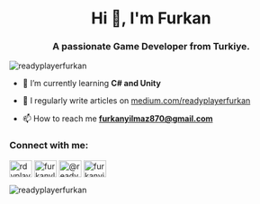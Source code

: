<h1 align="center">Hi 👋, I'm Furkan</h1>
<h3 align="center">A passionate Game Developer from Turkiye.</h3>

<p align="left"> <img src="https://komarev.com/ghpvc/?username=readyplayerfurkan&label=Profile%20views&color=0e75b6&style=flat" alt="readyplayerfurkan" /> </p>

- 🌱 I’m currently learning **C# and Unity**

- 📝 I regularly write articles on [medium.com/readyplayerfurkan](medium.com/readyplayerfurkan)

- 📫 How to reach me **furkanyilmaz870@gmail.com**

<h3 align="left">Connect with me:</h3>
<p align="left">
<a href="https://twitter.com/rdyplayerfurkan" target="blank"><img align="center" src="https://raw.githubusercontent.com/rahuldkjain/github-profile-readme-generator/master/src/images/icons/Social/twitter.svg" alt="rdyplayerfurkan" height="30" width="40" /></a>
<a href="https://linkedin.com/in/furkanylmaz" target="blank"><img align="center" src="https://raw.githubusercontent.com/rahuldkjain/github-profile-readme-generator/master/src/images/icons/Social/linked-in-alt.svg" alt="furkanylmaz" height="30" width="40" /></a>
<a href="https://medium.com/@readyplayerfurkan" target="blank"><img align="center" src="https://raw.githubusercontent.com/rahuldkjain/github-profile-readme-generator/master/src/images/icons/Social/medium.svg" alt="@readyplayerfurkan" height="30" width="40" /></a>
<a href="https://www.hackerrank.com/furkanyilmaz870" target="blank"><img align="center" src="https://raw.githubusercontent.com/rahuldkjain/github-profile-readme-generator/master/src/images/icons/Social/hackerrank.svg" alt="furkanyilmaz870" height="30" width="40" /></a>
</p>

<p><img align="left" src="https://github-readme-stats.vercel.app/api/top-langs?username=readyplayerfurkan&show_icons=true&locale=en&layout=compact" alt="readyplayerfurkan" /></p>
